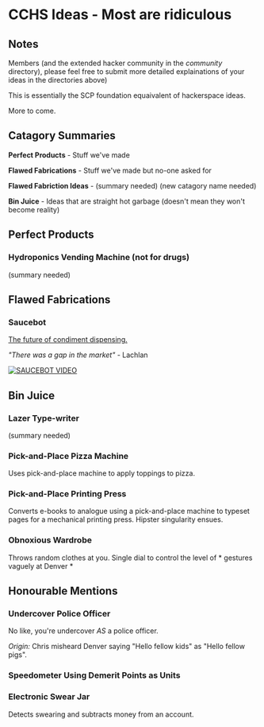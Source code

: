 # CCHS Ideas - Most are ridiculous
## Notes
Members (and the extended hacker community in the _community_ directory), please feel free to submit more detailed explainations of your ideas in the directories above)

This is essentially the SCP foundation equaivalent of hackerspace ideas.

More to come.

## Catagory Summaries
**Perfect Products** - Stuff we've made

**Flawed Fabrications** - Stuff we've made but no-one asked for

**Flawed Fabriction Ideas** - (summary needed) (new catagory name needed)

**Bin Juice** - Ideas that are straight hot garbage (doesn't mean they won't become reality)

## Perfect Products
### Hydroponics Vending Machine (not for drugs)
(summary needed)

## Flawed Fabrications
### Saucebot
[The future of condiment dispensing.](https://github.com/PancakeLegend/SauceBot)

_"There was a gap in the market"_ - Lachlan

[![SAUCEBOT VIDEO](https://i.imgur.com/3253IBY.jpg)](https://www.youtube.com/watch?v=fAMgsBxWGQ4)

## Bin Juice
### Lazer Type-writer
(summary needed)

### Pick-and-Place Pizza Machine
Uses pick-and-place machine to apply toppings to pizza.

### Pick-and-Place Printing Press
Converts e-books to analogue using a pick-and-place machine to typeset pages for a mechanical printing press. Hipster singularity ensues.

### Obnoxious Wardrobe
Throws random clothes at you. Single dial to control the level of * gestures vaguely at Denver *

## Honourable Mentions
### Undercover Police Officer
No like, you're undercover _AS_ a police officer.

_Origin:_ Chris misheard Denver saying "Hello fellow kids" as "Hello fellow pigs".

### Speedometer Using Demerit Points as Units

### Electronic Swear Jar
Detects swearing and subtracts money from an account. 
